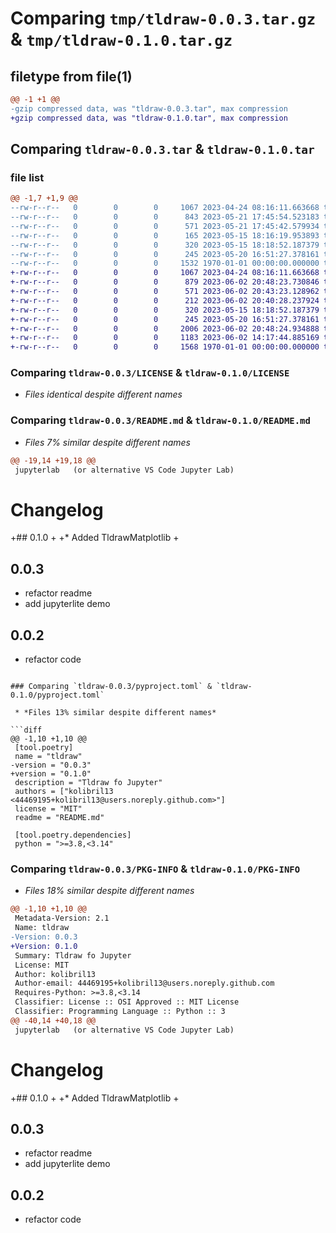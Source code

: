 # Comparing `tmp/tldraw-0.0.3.tar.gz` & `tmp/tldraw-0.1.0.tar.gz`

## filetype from file(1)

```diff
@@ -1 +1 @@
-gzip compressed data, was "tldraw-0.0.3.tar", max compression
+gzip compressed data, was "tldraw-0.1.0.tar", max compression
```

## Comparing `tldraw-0.0.3.tar` & `tldraw-0.1.0.tar`

### file list

```diff
@@ -1,7 +1,9 @@
--rw-r--r--   0        0        0     1067 2023-04-24 08:16:11.663668 tldraw-0.0.3/LICENSE
--rw-r--r--   0        0        0      843 2023-05-21 17:45:54.523183 tldraw-0.0.3/README.md
--rw-r--r--   0        0        0      571 2023-05-21 17:45:42.579934 tldraw-0.0.3/pyproject.toml
--rw-r--r--   0        0        0      165 2023-05-15 18:16:19.953893 tldraw-0.0.3/tldraw/__init__.py
--rw-r--r--   0        0        0      320 2023-05-15 18:18:52.187379 tldraw-0.0.3/tldraw/comp.tsx
--rw-r--r--   0        0        0      245 2023-05-20 16:51:27.378161 tldraw-0.0.3/tldraw/tldraw.py
--rw-r--r--   0        0        0     1532 1970-01-01 00:00:00.000000 tldraw-0.0.3/PKG-INFO
+-rw-r--r--   0        0        0     1067 2023-04-24 08:16:11.663668 tldraw-0.1.0/LICENSE
+-rw-r--r--   0        0        0      879 2023-06-02 20:48:23.730846 tldraw-0.1.0/README.md
+-rw-r--r--   0        0        0      571 2023-06-02 20:43:23.128962 tldraw-0.1.0/pyproject.toml
+-rw-r--r--   0        0        0      212 2023-06-02 20:40:28.237924 tldraw-0.1.0/tldraw/__init__.py
+-rw-r--r--   0        0        0      320 2023-05-15 18:18:52.187379 tldraw-0.1.0/tldraw/comp.tsx
+-rw-r--r--   0        0        0      245 2023-05-20 16:51:27.378161 tldraw-0.1.0/tldraw/tldraw.py
+-rw-r--r--   0        0        0     2006 2023-06-02 20:48:24.934888 tldraw-0.1.0/tldraw/tldraw_matplotlib.py
+-rw-r--r--   0        0        0     1183 2023-06-02 14:17:44.885169 tldraw-0.1.0/tldraw/tldraw_matplotlib_component.tsx
+-rw-r--r--   0        0        0     1568 1970-01-01 00:00:00.000000 tldraw-0.1.0/PKG-INFO
```

### Comparing `tldraw-0.0.3/LICENSE` & `tldraw-0.1.0/LICENSE`

 * *Files identical despite different names*

### Comparing `tldraw-0.0.3/README.md` & `tldraw-0.1.0/README.md`

 * *Files 7% similar despite different names*

```diff
@@ -19,14 +19,18 @@
 jupyterlab   (or alternative VS Code Jupyter Lab)
 ```
 
 
 
 # Changelog
 
+## 0.1.0
+
+* Added TldrawMatplotlib
+
 ## 0.0.3
 
 * refactor readme
 * add jupyterlite demo
 ## 0.0.2
 
 * refactor code
```

### Comparing `tldraw-0.0.3/pyproject.toml` & `tldraw-0.1.0/pyproject.toml`

 * *Files 13% similar despite different names*

```diff
@@ -1,10 +1,10 @@
 [tool.poetry]
 name = "tldraw"
-version = "0.0.3"
+version = "0.1.0"
 description = "Tldraw fo Jupyter"
 authors = ["kolibril13 <44469195+kolibril13@users.noreply.github.com>"]
 license = "MIT"
 readme = "README.md"
 
 [tool.poetry.dependencies]
 python = ">=3.8,<3.14"
```

### Comparing `tldraw-0.0.3/PKG-INFO` & `tldraw-0.1.0/PKG-INFO`

 * *Files 18% similar despite different names*

```diff
@@ -1,10 +1,10 @@
 Metadata-Version: 2.1
 Name: tldraw
-Version: 0.0.3
+Version: 0.1.0
 Summary: Tldraw fo Jupyter
 License: MIT
 Author: kolibril13
 Author-email: 44469195+kolibril13@users.noreply.github.com
 Requires-Python: >=3.8,<3.14
 Classifier: License :: OSI Approved :: MIT License
 Classifier: Programming Language :: Python :: 3
@@ -40,14 +40,18 @@
 jupyterlab   (or alternative VS Code Jupyter Lab)
 ```
 
 
 
 # Changelog
 
+## 0.1.0
+
+* Added TldrawMatplotlib
+
 ## 0.0.3
 
 * refactor readme
 * add jupyterlite demo
 ## 0.0.2
 
 * refactor code
```


